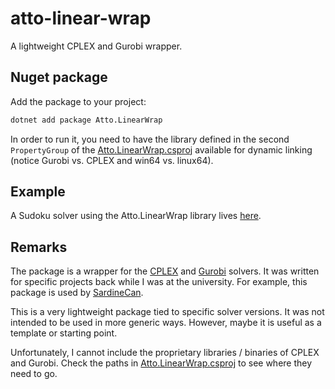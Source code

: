 # atto-linear-wrap

A lightweight CPLEX and Gurobi wrapper.

## Nuget package

Add the package to your project:

```sh
dotnet add package Atto.LinearWrap
```

In order to run it, you need to have the library defined in the second `PropertyGroup` of the [Atto.LinearWrap.csproj](Atto.LinearWrap\Atto.LinearWrap.csproj) available for dynamic linking (notice Gurobi vs. CPLEX and win64 vs. linux64).

## Example

A Sudoku solver using the Atto.LinearWrap library lives [here](examples/Sudoku/README.md).

## Remarks

The package is a wrapper for the [CPLEX](https://www.ibm.com/analytics/cplex-optimizer) and [Gurobi](https://www.gurobi.com/) solvers. It was written for specific projects back while I was at the university. For example, this package is used by [SardineCan](https://github.com/merschformann/sardine-can).

This is a very lightweight package tied to specific solver versions. It was not intended to be used in more generic ways. However, maybe it is useful as a template or starting point.

Unfortunately, I cannot include the proprietary libraries / binaries of CPLEX and Gurobi. Check the paths in [Atto.LinearWrap.csproj](Atto.LinearWrap\Atto.LinearWrap.csproj) to see where they need to go.
